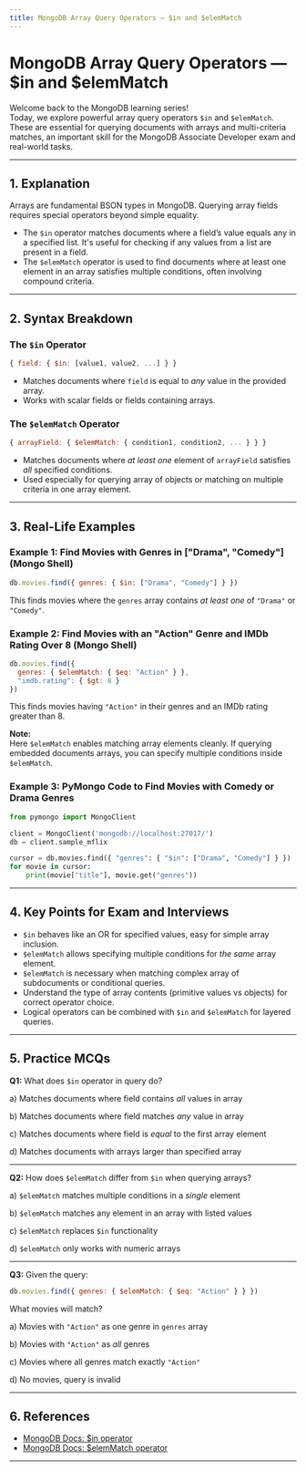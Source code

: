 ```yaml
---
title: MongoDB Array Query Operators — $in and $elemMatch
---
```


# MongoDB Array Query Operators — $in and $elemMatch

Welcome back to the MongoDB learning series!  
Today, we explore powerful array query operators `$in` and `$elemMatch`. These are essential for querying documents with arrays and multi-criteria matches, an important skill for the MongoDB Associate Developer exam and real-world tasks.

***

## 1. Explanation

Arrays are fundamental BSON types in MongoDB. Querying array fields requires special operators beyond simple equality.

- The `$in` operator matches documents where a field’s value equals any in a specified list. It's useful for checking if any values from a list are present in a field.
- The `$elemMatch` operator is used to find documents where at least one element in an array satisfies multiple conditions, often involving compound criteria.

***

## 2. Syntax Breakdown

### The `$in` Operator

```js
{ field: { $in: [value1, value2, ...] } }
```

- Matches documents where `field` is equal to *any* value in the provided array.
- Works with scalar fields or fields containing arrays.

### The `$elemMatch` Operator

```js
{ arrayField: { $elemMatch: { condition1, condition2, ... } } }
```

- Matches documents where *at least one* element of `arrayField` satisfies *all* specified conditions.
- Used especially for querying array of objects or matching on multiple criteria in one array element.

***

## 3. Real-Life Examples

### Example 1: Find Movies with Genres in ["Drama", "Comedy"] (Mongo Shell)

```js
db.movies.find({ genres: { $in: ["Drama", "Comedy"] } })
```

This finds movies where the `genres` array contains *at least one* of `"Drama"` or `"Comedy"`.

### Example 2: Find Movies with an "Action" Genre and IMDb Rating Over 8 (Mongo Shell)

```js
db.movies.find({
  genres: { $elemMatch: { $eq: "Action" } },
  "imdb.rating": { $gt: 8 }
})
```

This finds movies having `"Action"` in their genres and an IMDb rating greater than 8.  

**Note:**  
Here `$elemMatch` enables matching array elements cleanly. If querying embedded documents arrays, you can specify multiple conditions inside `$elemMatch`.

### Example 3: PyMongo Code to Find Movies with Comedy or Drama Genres

```python
from pymongo import MongoClient

client = MongoClient('mongodb://localhost:27017/')
db = client.sample_mflix

cursor = db.movies.find({ "genres": { "$in": ["Drama", "Comedy"] } })
for movie in cursor:
    print(movie["title"], movie.get("genres"))
```

***

## 4. Key Points for Exam and Interviews

- `$in` behaves like an OR for specified values, easy for simple array inclusion.
- `$elemMatch` allows specifying multiple conditions for *the same* array element.
- `$elemMatch` is necessary when matching complex array of subdocuments or conditional queries.
- Understand the type of array contents (primitive values vs objects) for correct operator choice.
- Logical operators can be combined with `$in` and `$elemMatch` for layered queries.

***

## 5. Practice MCQs

**Q1:** What does `$in` operator in query do?

a) Matches documents where field contains *all* values in array  

b) Matches documents where field matches *any* value in array  

c) Matches documents where field is *equal* to the first array element  

d) Matches documents with arrays larger than specified array

***

**Q2:** How does `$elemMatch` differ from `$in` when querying arrays?

a) `$elemMatch` matches multiple conditions in a *single* element  

b) `$elemMatch` matches any element in an array with listed values  

c) `$elemMatch` replaces `$in` functionality  

d) `$elemMatch` only works with numeric arrays

***

**Q3:** Given the query:

```js
db.movies.find({ genres: { $elemMatch: { $eq: "Action" } } })
```

What movies will match?

a) Movies with `"Action"` as one genre in `genres` array  

b) Movies with `"Action"` as *all* genres  

c) Movies where all genres match exactly `"Action"`  

d) No movies, query is invalid

***

## 6. References

- [MongoDB Docs: $in operator](https://www.mongodb.com/docs/manual/reference/operator/query/in/)  
- [MongoDB Docs: $elemMatch operator](https://www.mongodb.com/docs/manual/reference/operator/query/elemMatch/)

***

